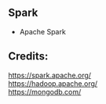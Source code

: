 Spark
-----

- Apache Spark

Credits:
--------
https://spark.apache.org/  
https://hadoop.apache.org/  
https://mongodb.com/